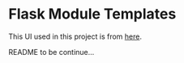 # Flask Module Templates

This UI used in this project is from [here](https://github.com/codzsword/sidebar-bootstrap).

README to be continue...
